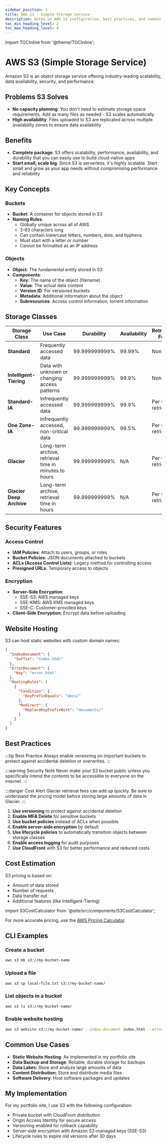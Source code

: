 ```yaml
---
sidebar_position: 2
title: AWS S3 - Simple Storage Service
description: Notes on AWS S3 configuration, best practices, and common use cases
toc_min_heading_level: 2
toc_max_heading_level: 4
---
```


import TOCInline from '@theme/TOCInline';

# AWS S3 (Simple Storage Service)

<TOCInline toc={toc} minHeadingLevel={2} maxHeadingLevel={4} />

Amazon S3 is an object storage service offering industry-leading scalability, data availability, security, and performance.


## Problems S3 Solves

- **No capacity planning**: You don't need to estimate storage space requirements. Add as many files as needed - S3 scales automatically
- **High availability**: Files uploaded to S3 are replicated across multiple availability zones to ensure data availability

## Benefits

- **Complete package**: S3 offers scalability, performance, availability, and durability that you can easily use to build cloud-native apps
- **Start small, scale big**: Since S3 is serverless, it's highly scalable. Start small and grow as your app needs without compromising performance and reliability


## Key Concepts

### Buckets

- **Bucket**: A container for objects stored in S3
- **Naming Rules**:
  - Globally unique across all of AWS
  - 3-63 characters long
  - Can contain lowercase letters, numbers, dots, and hyphens
  - Must start with a letter or number
  - Cannot be formatted as an IP address

### Objects

- **Object**: The fundamental entity stored in S3
- **Components**:
  - **Key**: The name of the object (filename)
  - **Value**: The actual data content
  - **Version ID**: For versioned buckets
  - **Metadata**: Additional information about the object
  - **Subresources**: Access control information, torrent information

## Storage Classes

| Storage Class | Use Case | Durability | Availability | Retrieval Fee |
|---------------|----------|------------|--------------|---------------|
| **Standard** | Frequently accessed data | 99.999999999% | 99.99% | None |
| **Intelligent-Tiering** | Data with unknown or changing access patterns | 99.999999999% | 99.9% | None |
| **Standard-IA** | Infrequently accessed data | 99.999999999% | 99.9% | Per GB retrieved |
| **One Zone-IA** | Infrequently accessed, non-critical data | 99.999999999% | 99.5% | Per GB retrieved |
| **Glacier** | Long-term archive, retrieval time in minutes to hours | 99.999999999% | N/A | Per GB retrieved |
| **Glacier Deep Archive** | Long-term archive, retrieval time in hours | 99.999999999% | N/A | Per GB retrieved |

## Security Features

### Access Control

- **IAM Policies**: Attach to users, groups, or roles
- **Bucket Policies**: JSON documents attached to buckets
- **ACLs (Access Control Lists)**: Legacy method for controlling access
- **Presigned URLs**: Temporary access to objects

### Encryption

- **Server-Side Encryption**:
  - SSE-S3: AWS managed keys
  - SSE-KMS: AWS KMS managed keys
  - SSE-C: Customer-provided keys
- **Client-Side Encryption**: Encrypt data before uploading

## Website Hosting

S3 can host static websites with custom domain names:

```json
{
  "IndexDocument": {
    "Suffix": "index.html"
  },
  "ErrorDocument": {
    "Key": "error.html"
  },
  "RoutingRules": [
    {
      "Condition": {
        "KeyPrefixEquals": "docs/"
      },
      "Redirect": {
        "ReplaceKeyPrefixWith": "documents/"
      }
    }
  ]
}
```

## Best Practices

:::tip Best Practice
Always enable versioning on important buckets to protect against accidental deletion or overwrites.
:::

:::warning Security Note
Never make your S3 bucket public unless you specifically intend the contents to be accessible to everyone on the internet.
:::

:::danger Cost Alert
Glacier retrieval fees can add up quickly. Be sure to understand the pricing model before storing large amounts of data in Glacier.
:::

1. **Use versioning** to protect against accidental deletion
2. **Enable MFA Delete** for sensitive buckets
3. **Use bucket policies** instead of ACLs when possible
4. **Enable server-side encryption** by default
5. **Use lifecycle policies** to automatically transition objects between storage classes
6. **Enable access logging** for audit purposes
7. **Use CloudFront** with S3 for better performance and reduced costs

## Cost Estimation

S3 pricing is based on:
- Amount of data stored
- Number of requests
- Data transfer out
- Additional features (like Intelligent-Tiering)

import S3CostCalculator from '@site/src/components/S3CostCalculator';

<S3CostCalculator />

For more accurate pricing, use the [AWS Pricing Calculator](https://calculator.aws).

## CLI Examples

### Create a bucket
```bash
aws s3 mb s3://my-bucket-name
```

### Upload a file
```bash
aws s3 cp local-file.txt s3://my-bucket-name/
```

### List objects in a bucket
```bash
aws s3 ls s3://my-bucket-name/
```

### Enable website hosting
```bash
aws s3 website s3://my-bucket-name/ --index-document index.html --error-document error.html
```

<!-- ## CloudFront Integration

To integrate S3 with CloudFront for better performance and security:

```typescript
import { Stack, StackProps } from 'aws-cdk-lib';
import { Construct } from 'constructs';
import * as s3 from 'aws-cdk-lib/aws-s3';
import * as cloudfront from 'aws-cdk-lib/aws-cloudfront';
import * as origins from 'aws-cdk-lib/aws-cloudfront-origins';
import * as iam from 'aws-cdk-lib/aws-iam';

export class S3WebsiteStack extends Stack {
  constructor(scope: Construct, id: string, props?: StackProps) {
    super(scope, id, props);

    // Create an S3 bucket for website hosting
    const websiteBucket = new s3.Bucket(this, 'WebsiteBucket', {
      blockPublicAccess: s3.BlockPublicAccess.BLOCK_ALL,
      encryption: s3.BucketEncryption.S3_MANAGED,
      versioned: true,
    });

    // Create Origin Access Identity for CloudFront
    const originAccessIdentity = new cloudfront.OriginAccessIdentity(this, 'OAI', {
      comment: 'Allow CloudFront to access the website bucket',
    });

    // Grant read permissions to CloudFront
    websiteBucket.addToResourcePolicy(new iam.PolicyStatement({
      actions: ['s3:GetObject'],
      resources: [websiteBucket.arnForObjects('*')],
      principals: [new iam.CanonicalUserPrincipal(
        originAccessIdentity.cloudFrontOriginAccessIdentityS3CanonicalUserId
      )],
    }));

    // Create CloudFront distribution
    const distribution = new cloudfront.Distribution(this, 'Distribution', {
      defaultRootObject: 'index.html',
      defaultBehavior: {
        origin: new origins.S3Origin(websiteBucket, {
          originAccessIdentity,
        }),
        viewerProtocolPolicy: cloudfront.ViewerProtocolPolicy.REDIRECT_TO_HTTPS,
        cachePolicy: cloudfront.CachePolicy.CACHING_OPTIMIZED,
      },
      errorResponses: [
        {
          httpStatus: 404,
          responseHttpStatus: 200,
          responsePagePath: '/index.html',
        },
      ],
    });
  }
} -->

## Common Use Cases

- **Static Website Hosting**: As implemented in my portfolio site
- **Data Backup and Storage**: Reliable, durable storage for backups
- **Data Lakes**: Store and analyze large amounts of data
- **Content Distribution**: Store and distribute media files
- **Software Delivery**: Host software packages and updates

## My Implementation

For my portfolio site, I use S3 with the following configuration:

- Private bucket with CloudFront distribution
- Origin Access Identity for secure access
- Versioning enabled for rollback capability
- Server-side encryption with Amazon S3-managed keys (SSE-S3)
- Lifecycle rules to expire old versions after 30 days
